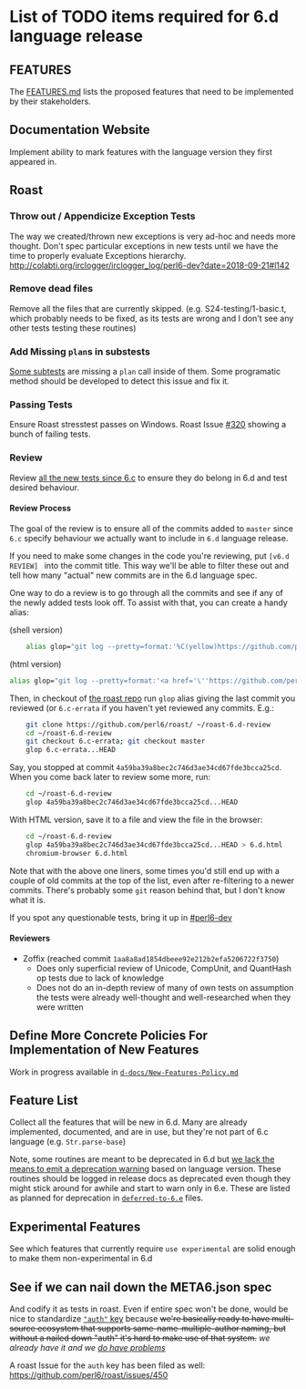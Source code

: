 
# List of TODO items required for 6.d language release

## FEATURES

The [FEATURES.md](FEATURES.md) lists the proposed features that need to be
implemented by their stakeholders.

## Documentation Website

Implement ability to mark features with the language version they first
appeared in.

## Roast

### Throw out / Appendicize Exception Tests

The way we created/thrown new exceptions is very ad-hoc and needs more thought.
Don't spec particular exceptions in new tests until we have the time to
properly evaluate Exceptions hierarchy. 
http://colabti.org/irclogger/irclogger_log/perl6-dev?date=2018-09-21#l142


### Remove dead files

Remove all the files that are currently skipped. (e.g. S24-testing/1-basic.t,
which probably needs to be fixed, as its tests are wrong and I don't see any
other tests testing these routines)

### Add Missing `plan`s in substests

[Some subtests](https://github.com/perl6/roast/commit/991398bb7) are missing
a `plan` call inside of them. Some programatic method should be developed
to detect this issue and fix it.

### Passing Tests

Ensure Roast stresstest passes on Windows. Roast Issue
[#320](https://github.com/perl6/roast/issues/320) showing a bunch of failing tests.

### Review

Review [all the new tests since
6.c](https://github.com/perl6/roast/compare/6.c-errata...HEAD) to ensure they
do belong in 6.d and test desired behaviour.

#### Review Process

The goal of the review is to ensure all of the commits added to `master` since
`6.c` specify behaviour we actually want to include in `6.d` language release.

If you need to make some changes in the code you're reviewing, put
`[v6.d REVIEW] ` into the commit title. This way we'll be able to filter these
out and tell how many "actual" new commits are in the 6.d language spec.

One way to do a review is to go through all the commits and see if any of the
newly added tests look off. To assist with that, you can create a handy alias:

(shell version)
```bash
    alias glop="git log --pretty=format:'%C(yellow)https://github.com/perl6/roast/commit/%h | %Cred%ad | %Cgreen%d %Creset%s' --date=short --reverse"
```

(html version)
```bash
alias glop="git log --pretty=format:'<a href='\''https://github.com/perl6/roast/commit/%h'\'' style='\''font-family: monospace'\'' target=_blank>%H | %ad | %s</a><br><br>' --date=short --reverse"
```

Then, in checkout of [the roast repo](https://github.com/perl6/roast/) run
`glop` alias giving the last commit you reviewed (or `6.c-errata` if you
haven't yet reviewed any commits. E.g.:

```bash
    git clone https://github.com/perl6/roast/ ~/roast-6.d-review
    cd ~/roast-6.d-review
    git checkout 6.c-errata; git checkout master
    glop 6.c-errata...HEAD
```

Say, you stopped at commit `4a59ba39a8bec2c746d3ae34cd67fde3bcca25cd`. When
you come back later to review some more, run:

```bash
    cd ~/roast-6.d-review
    glop 4a59ba39a8bec2c746d3ae34cd67fde3bcca25cd...HEAD
```

With HTML version, save it to a file and view the file in the browser:

```bash
    cd ~/roast-6.d-review
    glop 4a59ba39a8bec2c746d3ae34cd67fde3bcca25cd...HEAD > 6.d.html
    chromium-browser 6.d.html
```

Note that with the above one liners, some times you'd still end up with
a couple of old commits at the top of the list, even after re-filtering to
a newer commits. There's probably some `git` reason behind that, but
I don't know what it is.

If you spot any questionable tests, bring it up in
[#perl6-dev](https://webchat.freenode.net/?channels=#perl6-dev)

#### Reviewers

* Zoffix (reached commit `1aa8a8ad1854dbeee92e212b2efa5206722f3750`)
    - Does only superficial review of Unicode, CompUnit, and QuantHash op tests due to lack of knowledge
    - Does not do an in-depth review of many of own tests on assumption the tests
        were already well-thought and well-researched when they were written

## Define More Concrete Policies For Implementation of New Features

Work in progress available in [`d-docs/New-Features-Policy.md`](d-docs/New-Features-Policy.md)

## Feature List

Collect all the features that will be new in 6.d. Many are already implemented,
documented, and are in use, but they're not part of 6.c language
(e.g. `Str.parse-base`)

Note, some routines are meant to be deprecated in 6.d but
[we lack the means to emit a deprecation
warning](https://github.com/rakudo/rakudo/issues/1289) based on language version.
These routines should be logged in release docs as deprecated even though they
might stick around for awhile and start to warn only in 6.e. These are listed
as planned for deprecation in [`deferred-to-6.e`](deferred-to-6.e/) files.

## Experimental Features

See which features that currently require `use experimental` are solid enough to
make them non-experimental in 6.d

## See if we can nail down the META6.json spec

And codify it as tests in roast. Even if entire spec won't be done, would be nice to
standardize [`"auth"` key](https://irclog.perlgeek.de/perl6/2017-08-09#i_14991431) because
~~we're basically ready to have multi-source ecosystem that supports same-name-multiple-author naming, but without a nailed down "auth" it's hard to make use of that system.~~ *we already have it and we [do have problems](https://github.com/perl6/modules.perl6.org/issues/106)*

A roast Issue for the `auth` key has been filed as well: https://github.com/perl6/roast/issues/450

